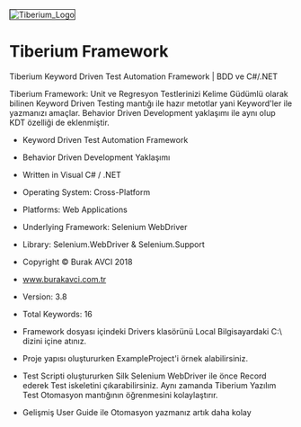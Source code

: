 <img src="https://image.ibb.co/inaPFx/Tiberium_Logo.png" alt="Tiberium_Logo" border="1">

# Tiberium Framework
Tiberium Keyword Driven Test Automation Framework | BDD ve C#/.NET

Tiberium Framework: Unit ve Regresyon Testlerinizi Kelime Güdümlü olarak bilinen Keyword Driven Testing mantığı ile hazır metotlar yani Keyword'ler ile yazmanızı amaçlar. Behavior Driven Development yaklaşımı ile aynı olup KDT özelliği de eklenmiştir.

* Keyword Driven Test Automation Framework

* Behavior Driven Development Yaklaşımı

* Written in Visual C# / .NET

* Operating System: Cross-Platform

* Platforms: Web Applications

* Underlying Framework: Selenium WebDriver

* Library: Selenium.WebDriver & Selenium.Support

* Copyright © Burak AVCI 2018

* www.burakavci.com.tr

* Version: 3.8

* Total Keywords: 16

* Framework dosyası içindeki Drivers klasörünü Local Bilgisayardaki C:\ dizini içine atınız.

* Proje yapısı oluştururken ExampleProject'i örnek alabilirsiniz.

* Test Scripti oluştururken Silk Selenium WebDriver ile önce Record ederek Test iskeletini çıkarabilirsiniz. Aynı zamanda Tiberium Yazılım Test Otomasyon mantığının öğrenmesini kolaylaştırır.

* Gelişmiş User Guide ile Otomasyon yazmanız artık daha kolay
